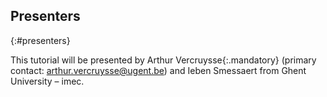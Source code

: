 ## Presenters
{:#presenters}

This tutorial will be presented by Arthur Vercruysse{:.mandatory} (primary contact: [arthur.vercruysse@ugent.be](mailto:arthur.vercruysse@ugent.be)) and Ieben Smessaert from Ghent University – imec.


